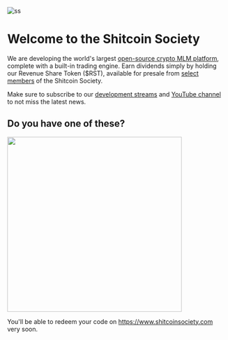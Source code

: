 ![ss](https://github.com/user-attachments/assets/f7c9919f-efd3-412f-a988-ed53d4e2b1b4)

# Welcome to the Shitcoin Society

We are developing the world's largest [open-source crypto MLM platform](https://github.com/shitcoinsociety/platform), complete with a built-in trading engine. Earn dividends simply by holding our Revenue Share Token ($RST), available for presale from [select members](https://github.com/buhrmi) of the Shitcoin Society.

Make sure to subscribe to our [development streams](https://twitch.tv/buhrmiproggt) and [YouTube channel](https://youtube.com/@shitcoinsociety) to not miss the latest news.

## Do you have one of these?

<img src="https://github.com/user-attachments/assets/2d148a06-cecb-4bb8-9fcf-984036535ba1" width="400">

You'll be able to redeem your code on https://www.shitcoinsociety.com very soon.
